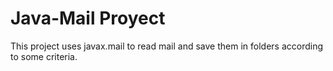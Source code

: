 # Java-Mail Proyect

This project uses javax.mail to read mail and save them in folders according to some criteria.

